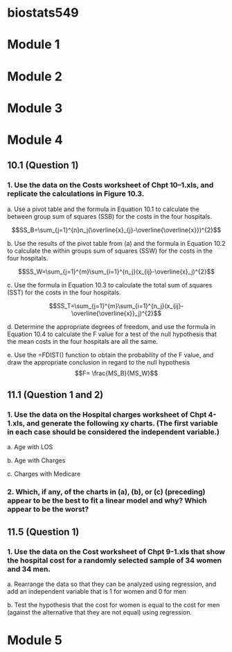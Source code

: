 # biostats549
# Module 1

# Module 2
# Module 3
# Module 4
## 10.1 (Question 1)
### 1. Use the data on the Costs worksheet of Chpt 10–1.xls, and replicate the calculations in Figure 10.3.


   a. Use a pivot table and the formula in Equation 10.1 to calculate the between group sum of squares (SSB) for the costs in the four hospitals.

$$SS_B=\sum_{j=1}^{n}n_j(\overline{x}_{j}-\overline{\overline{x}})^{2}$$

   b. Use the results of the pivot table from (a) and the formula in Equation 10.2 to calculate the within groups sum of squares (SSW) for the costs in the four hospitals.

$$SS_W=\sum_{j=1}^{m}\sum_{i=1}^{n_j}(x_{ij}-\overline{x}_j)^{2}$$

   c. Use the formula in Equation 10.3 to calculate the total sum of squares (SST) for the costs in the four hospitals.

$$SS_T=\sum_{j=1}^{m}\sum_{i=1}^{n_j}(x_{ij}-\overline{\overline{x}}_j)^{2}$$

   d. Determine the appropriate degrees of freedom, and use the formula in Equation 10.4 to calculate the F value for a test of the null hypothesis that the mean costs in the four hospitals are all the same.

   e. Use the =FDIST() function to obtain the probability of the F value, and draw the appropriate conclusion in regard to the null hypothesis
$$F= \frac{MS_B}{MS_W}$$

## 11.1 (Question 1 and 2)

### 1. Use the data on the Hospital charges worksheet of Chpt 4-1.xls, and generate the following xy charts. (The first variable in each case should be considered the independent variable.)

   a. Age with LOS

   b. Age with Charges

   c. Charges with Medicare

### 2. Which, if any, of the charts in (a), (b), or (c) (preceding) appear to be the best to fit a linear model and why? Which appear to be the worst?

## 11.5 (Question 1)

### 1. Use the data on the Cost worksheet of Chpt 9-1.xls that show the hospital cost for a randomly selected sample of 34 women and 34 men.
   
   a. Rearrange the data so that they can be analyzed using regression, and add an independent variable that is 1 for women and 0 for men
   
   b. Test the hypothesis that the cost for women is equal to the cost for men (against the alternative that they are not equal) using regression.

# Module 5
